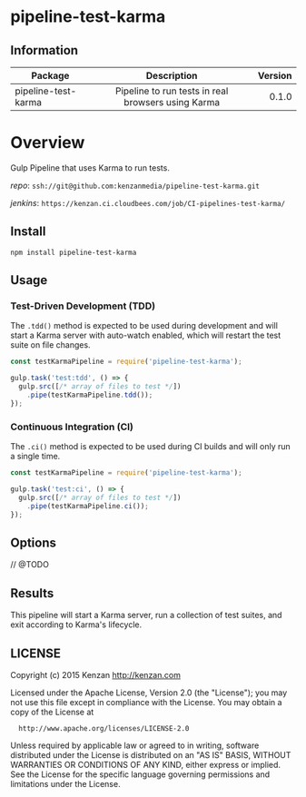 # pipeline-test-karma

## Information

| Package       | Description   | Version|
| ------------- |:-------------:| -----:|
| pipeline-test-karma| Pipeline to run tests in real browsers using Karma | 0.1.0 |

# Overview

Gulp Pipeline that uses Karma to run tests.

_repo_: `ssh://git@github.com:kenzanmedia/pipeline-test-karma.git`

_jenkins_: `https://kenzan.ci.cloudbees.com/job/CI-pipelines-test-karma/`

## Install
`npm install pipeline-test-karma`

## Usage

### Test-Driven Development (TDD)
The `.tdd()` method is expected to be used during development and will start a Karma server with auto-watch enabled, which will restart the test suite on file changes.

```javascript
const testKarmaPipeline = require('pipeline-test-karma');

gulp.task('test:tdd', () => {
  gulp.src([/* array of files to test */])
    .pipe(testKarmaPipeline.tdd());
});

```

### Continuous Integration (CI)
The `.ci()` method is expected to be used during CI builds and will only run a single time. 

```javascript
const testKarmaPipeline = require('pipeline-test-karma');

gulp.task('test:ci', () => {
  gulp.src([/* array of files to test */])
    .pipe(testKarmaPipeline.ci());
});

```

## Options
// @TODO

## Results
This pipeline will start a Karma server, run a collection of test suites, and exit according to Karma's lifecycle. 

## LICENSE

  Copyright (c) 2015 Kenzan <http://kenzan.com>

  Licensed under the Apache License, Version 2.0 (the "License");
  you may not use this file except in compliance with the License.
  You may obtain a copy of the License at

      http://www.apache.org/licenses/LICENSE-2.0

  Unless required by applicable law or agreed to in writing, software
  distributed under the License is distributed on an "AS IS" BASIS,
  WITHOUT WARRANTIES OR CONDITIONS OF ANY KIND, either express or implied.
  See the License for the specific language governing permissions and
  limitations under the License.
